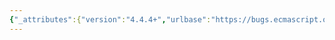 ```yaml
---
{"_attributes":{"version":"4.4.4+","urlbase":"https://bugs.ecmascript.org/","maintainer":"dherman@mozilla.com"},"bug":{"bug_id":3404,"creation_ts":"2014-12-07 12:14:00 -0800","short_desc":"Typos in 4.2.1, 9.2.12, 12.3.7.1, 24.1.1.7","delta_ts":"2014-12-23 20:23:29 -0800","product":"Draft for 6th Edition","component":"editorial issue","version":"Rev 28: October 14, 2014 Draft","rep_platform":"All","op_sys":"All","bug_status":"RESOLVED","resolution":"FIXED","priority":"Normal","bug_severity":"normal","everconfirmed":true,"reporter":{"uid":"andrebargull","name":"André Bargull"},"assigned_to":{"uid":"allen","name":"Allen Wirfs-Brock"},"long_desc":[{"commentid":10812,"comment_count":0,"who":{"uid":"andrebargull","name":"André Bargull"},"bug_when":"2014-12-07 12:14:09 -0800","thetext":"4.2.1, last paragraph\n- \"built-in object\" -> s/object/objects\n\n\n9.2.12  CloneMethod, step 6\n- move existing comma (\", and\") after [[HomeObject]]\n\n\n12.3.7.1, 1st production, step 4\n- s/tagReffunc/tagRef\n\n\n24.1.1.7 SetValueInBuffer, steps 10.a, 11.a\n- s/IEEE-868-2008/IEEE 754-2008/"},{"commentid":10955,"comment_count":1,"who":{"uid":"allen","name":"Allen Wirfs-Brock"},"bug_when":"2014-12-08 10:52:46 -0800","thetext":"fixed in rev30 editor's draft"},{"commentid":11182,"comment_count":2,"who":{"uid":"allen","name":"Allen Wirfs-Brock"},"bug_when":"2014-12-23 20:23:29 -0800","thetext":"fixed in rev30"}]}}
---
```

